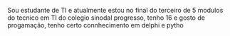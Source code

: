 Sou estudante de TI e atualmente estou no final do terceiro de 5 modulos do tecnico em TI do colegio sinodal progresso, tenho 16 e gosto de progamação, tenho certo connhecimento em delphi e pytho
